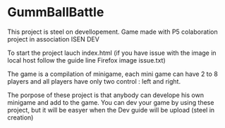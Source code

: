 # GummBallBattle
This project is steel on devellopement.
Game made with P5 colaboration project in association ISEN DEV

To start the project lauch index.html
(if you have issue with the image in local host follow the guide line Firefox image issue.txt)

The game is a compilation of minigame, each mini game can have 2 to 8 players and all players have only two control : left and right.

The porpose of these project is that anybody can develope his own minigame and add to the game.
You can dev your game by using these project, but it will be easyer when the Dev guide will be upload (steel in creation)
